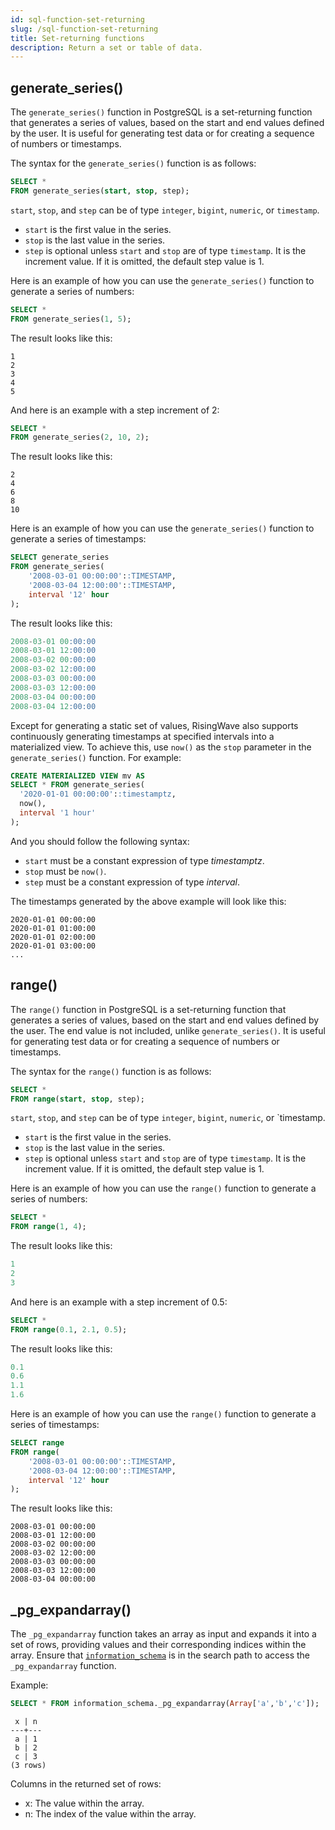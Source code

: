 ```yaml
---
id: sql-function-set-returning
slug: /sql-function-set-returning
title: Set-returning functions
description: Return a set or table of data.
---
```

<head>
  <link rel="canonical" href="https://docs.risingwave.com/docs/current/sql-function-set-returning/" />
</head>

## generate_series()

The `generate_series()` function in PostgreSQL is a set-returning function that generates a series of values, based on the start and end values defined by the user. It is useful for generating test data or for creating a sequence of numbers or timestamps.

The syntax for the `generate_series()` function is as follows:

```sql
SELECT *
FROM generate_series(start, stop, step);
```

`start`, `stop`, and `step` can be of type `integer`, `bigint`, `numeric`, or `timestamp`.

- `start` is the first value in the series.
- `stop` is the last value in the series.
- `step` is optional unless `start` and `stop` are of type `timestamp`. It is the increment value. If it is omitted, the default step value is 1.

Here is an example of how you can use the `generate_series()` function to generate a series of numbers:

```sql
SELECT *
FROM generate_series(1, 5);
```

The result looks like this:

```
1
2
3
4
5
```

And here is an example with a step increment of 2:

```sql
SELECT *
FROM generate_series(2, 10, 2);
```

The result looks like this:

```
2
4
6
8
10
```

Here is an example of how you can use the `generate_series()` function to generate a series of timestamps:

```sql
SELECT generate_series
FROM generate_series(
    '2008-03-01 00:00:00'::TIMESTAMP,
    '2008-03-04 12:00:00'::TIMESTAMP,
    interval '12' hour
);
```

The result looks like this:

```sql
2008-03-01 00:00:00
2008-03-01 12:00:00
2008-03-02 00:00:00
2008-03-02 12:00:00
2008-03-03 00:00:00
2008-03-03 12:00:00
2008-03-04 00:00:00
2008-03-04 12:00:00
```

Except for generating a static set of values, RisingWave also supports continuously generating timestamps at specified intervals into a materialized view. To achieve this, use `now()` as the `stop` parameter in the `generate_series()` function. For example:

```sql
CREATE MATERIALIZED VIEW mv AS
SELECT * FROM generate_series(
  '2020-01-01 00:00:00'::timestamptz,
  now(),
  interval '1 hour'
);
```

And you should follow the following syntax:

- `start` must be a constant expression of type *timestamptz*.
- `stop` must be `now()`.
- `step` must be a constant expression of type *interval*.

The timestamps generated by the above example will look like this:

```
2020-01-01 00:00:00
2020-01-01 01:00:00
2020-01-01 02:00:00
2020-01-01 03:00:00
...
```

## range()

The `range()` function in PostgreSQL is a set-returning function that generates a series of values, based on the start and end values defined by the user. The end value is not included, unlike `generate_series()`. It is useful for generating test data or for creating a sequence of numbers or timestamps.

The syntax for the `range()` function is as follows:

```sql
SELECT *
FROM range(start, stop, step);
```

`start`, `stop`, and `step` can be of type `integer`, `bigint`, `numeric`, or `timestamp.

- `start` is the first value in the series.
- `stop` is the last value in the series.
- `step` is optional unless `start` and `stop` are of type `timestamp`. It is the increment value. If it is omitted, the default step value is 1.

Here is an example of how you can use the `range()` function to generate a series of numbers:

```sql
SELECT *
FROM range(1, 4);
```

The result looks like this:

```sql
1
2
3
```

And here is an example with a step increment of 0.5:

```sql
SELECT *
FROM range(0.1, 2.1, 0.5);
```

The result looks like this:

```sql
0.1
0.6
1.1
1.6
```

Here is an example of how you can use the `range()` function to generate a series of timestamps:

```sql
SELECT range
FROM range(
    '2008-03-01 00:00:00'::TIMESTAMP,
    '2008-03-04 12:00:00'::TIMESTAMP,
    interval '12' hour
);
```

The result looks like this:

```
2008-03-01 00:00:00
2008-03-01 12:00:00
2008-03-02 00:00:00
2008-03-02 12:00:00
2008-03-03 00:00:00
2008-03-03 12:00:00
2008-03-04 00:00:00
```

## _pg_expandarray()

The `_pg_expandarray` function takes an array as input and expands it into a set of rows, providing values and their corresponding indices within the array. Ensure that [`information_schema`](/sql/system-catalogs/information-schema.md) is in the search path to access the `_pg_expandarray` function.

Example:

```sql
SELECT * FROM information_schema._pg_expandarray(Array['a','b','c']);
```
```
 x | n
---+---
 a | 1
 b | 2
 c | 3
(3 rows)
```

Columns in the returned set of rows:

- x: The value within the array.
- n: The index of the value within the array.
